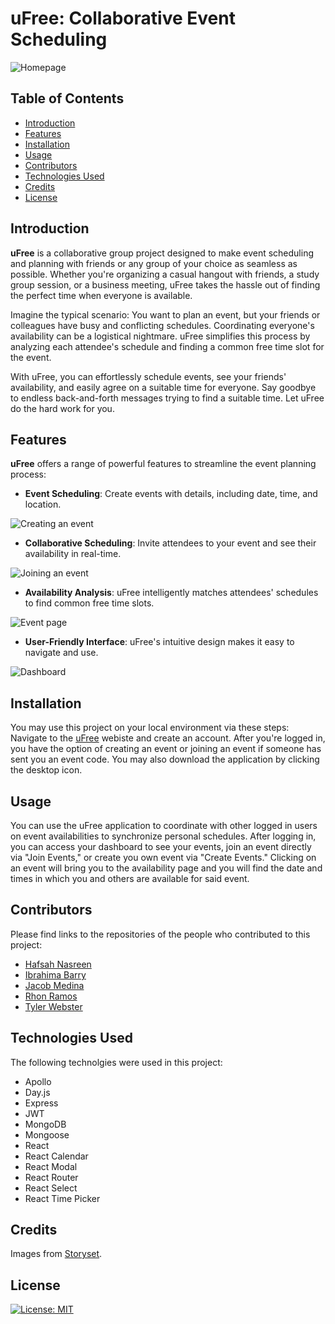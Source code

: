 # uFree: Collaborative Event Scheduling
<!-- add picture of home page -->
![Homepage](./assets/images/ufree_homepage.png)

## Table of Contents
- [Introduction](#introduction)
- [Features](#features)
- [Installation](#Installation)
- [Usage](#usage)
- [Contributors](#contributors)
- [Technologies Used](#technologies-used)
- [Credits](#credits)
- [License](#license)

## Introduction

**uFree** is a collaborative group project designed to make event scheduling and planning with friends or any group of your choice as seamless as possible. Whether you're organizing a casual hangout with friends, a study group session, or a business meeting, uFree takes the hassle out of finding the perfect time when everyone is available.

Imagine the typical scenario: You want to plan an event, but your friends or colleagues have busy and conflicting schedules. Coordinating everyone's availability can be a logistical nightmare. uFree simplifies this process by analyzing each attendee's schedule and finding a common free time slot for the event.

With uFree, you can effortlessly schedule events, see your friends' availability, and easily agree on a suitable time for everyone. Say goodbye to endless back-and-forth messages trying to find a suitable time. Let uFree do the hard work for you.

## Features

**uFree** offers a range of powerful features to streamline the event planning process:

- **Event Scheduling**: Create events with details, including date, time, and location.
<!-- Create event image -->
![Creating an event](./assets/images/createEvent.png)

- **Collaborative Scheduling**: Invite attendees to your event and see their availability in real-time.
<!--  Add availability image -->
![Joining an event](./assets/images/joinEvent.png)

- **Availability Analysis**: uFree intelligently matches attendees' schedules to find common free time slots.
<!-- Event page image -->
![Event page](./assets/images/eventPage.png)


- **User-Friendly Interface**: uFree's intuitive design makes it easy to navigate and use.
<!-- Log in image -->
![Dashboard](./assets/images/dashboard.png)

## Installation

You may use this project on your local environment via these steps:
Navigate to the [uFree](https://ufree-f24a66c626ea.herokuapp.com/) webiste and create an account. After you're logged in,
you have the option of creating an event or joining an event if someone has sent you an event code. You may also download
the application by clicking the desktop icon.
<!-- - Clone this repository onto your machine.
- Using a terminal from the root directory, run the commands "npm run install" then "npm run develop." -->

## Usage
You can use the uFree application to coordinate with other logged in users on event availabilities to synchronize personal schedules. After logging in, you can access your dashboard to see your events, join an event directly via "Join Events," or create you own event via "Create Events." Clicking on an event will bring you to the availability page and you will find the date and times in which you and others are available for said event.

## Contributors
Please find links to the repositories of the people who contributed to this project:
- [Hafsah Nasreen](https://github.com/hafsah1976)
- [Ibrahima Barry](https://github.com/iab-19)
- [Jacob Medina](https://github.com/jacob-medina)
- [Rhon Ramos](https://github.com/rhonvyramos)
- [Tyler Webster](https://github.com/tyler315)

## Technologies Used
The following technolgies were used in this project:
- Apollo
- Day.js
- Express
- JWT
- MongoDB
- Mongoose
- React
- React Calendar
- React Modal
- React Router
- React Select
- React Time Picker

## Credits

Images from [Storyset](https://storyset.com/).


## License
[![License: MIT](https://img.shields.io/badge/License-MIT-green.svg)](https://opensource.org/licenses/MIT)
